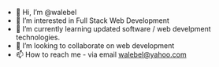 - 👋 Hi, I’m @walebel
- 👀 I’m interested in Full Stack Web Development
- 🌱 I’m currently learning updated software / web develpment technologies. 
- 💞️ I’m looking to collaborate on web development
- 📫 How to reach me - via email walebel@yahoo.com

<!---
walebel/walebel is a ✨ special ✨ repository because its `README.md` (this file) appears on your GitHub profile.
You can click the Preview link to take a look at your changes.
--->
